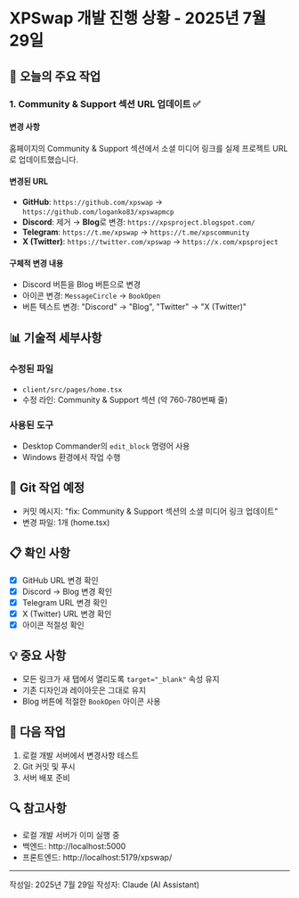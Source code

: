 # XPSwap 개발 진행 상황 - 2025년 7월 29일

## 🎯 오늘의 주요 작업

### 1. Community & Support 섹션 URL 업데이트 ✅

#### 변경 사항
홈페이지의 Community & Support 섹션에서 소셜 미디어 링크를 실제 프로젝트 URL로 업데이트했습니다.

#### 변경된 URL
- **GitHub**: `https://github.com/xpswap` → `https://github.com/loganko83/xpswapmcp`
- **Discord**: 제거 → **Blog**로 변경: `https://xpsproject.blogspot.com/`
- **Telegram**: `https://t.me/xpswap` → `https://t.me/xpscommunity`
- **X (Twitter)**: `https://twitter.com/xpswap` → `https://x.com/xpsproject`

#### 구체적 변경 내용
- Discord 버튼을 Blog 버튼으로 변경
- 아이콘 변경: `MessageCircle` → `BookOpen`
- 버튼 텍스트 변경: "Discord" → "Blog", "Twitter" → "X (Twitter)"

## 📊 기술적 세부사항

### 수정된 파일
- `client/src/pages/home.tsx`
- 수정 라인: Community & Support 섹션 (약 760-780번째 줄)

### 사용된 도구
- Desktop Commander의 `edit_block` 명령어 사용
- Windows 환경에서 작업 수행

## 🔄 Git 작업 예정
- 커밋 메시지: "fix: Community & Support 섹션의 소셜 미디어 링크 업데이트"
- 변경 파일: 1개 (home.tsx)

## 📋 확인 사항
- [x] GitHub URL 변경 확인
- [x] Discord → Blog 변경 확인  
- [x] Telegram URL 변경 확인
- [x] X (Twitter) URL 변경 확인
- [x] 아이콘 적절성 확인

## 💡 중요 사항
- 모든 링크가 새 탭에서 열리도록 `target="_blank"` 속성 유지
- 기존 디자인과 레이아웃은 그대로 유지
- Blog 버튼에 적절한 `BookOpen` 아이콘 사용

## 🚀 다음 작업
1. 로컬 개발 서버에서 변경사항 테스트
2. Git 커밋 및 푸시
3. 서버 배포 준비

## 🔍 참고사항
- 로컬 개발 서버가 이미 실행 중
- 백엔드: http://localhost:5000
- 프론트엔드: http://localhost:5179/xpswap/

---
작성일: 2025년 7월 29일
작성자: Claude (AI Assistant)